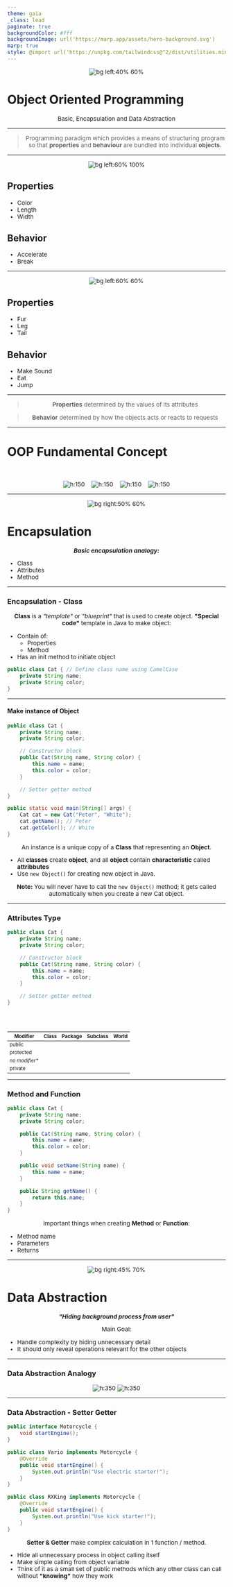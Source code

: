 ```yaml
---
theme: gaia
_class: lead
paginate: true
backgroundColor: #fff
backgroundImage: url('https://marp.app/assets/hero-background.svg')
marp: true
style: @import url('https://unpkg.com/tailwindcss@^2/dist/utilities.min.css'); @import 'https://maxcdn.bootstrapcdn.com/font-awesome/4.7.0/css/font-awesome.min.css';
---
```


![bg left:40% 60%](./../images/rawlabs-academy-logo.png)

# **Object Oriented Programming**

Basic, Encapsulation and Data Abstraction

---
<style scoped>
    p {
        text-align: center;
        font-size: 1.7rem;
    }
</style>
<!-- _class: lead -->
> Programming paradigm which provides a means of structuring program so that **properties** and **behaviour** are bundled into individual **objects**.

---
![bg left:60% 100%](../images/materi-java/oop/properties-behavior-car.png)
## Properties
- Color
- Length
- Width

## Behavior
- Accelerate
- Break

---
![bg left:60% 60%](../images/materi-java/oop/properties-behavior-cat.png)
## Properties
- Fur
- Leg
- Tail

## Behavior
- Make Sound
- Eat
- Jump

---
<style scoped>
    p {
        text-align: center;
        font-size: 1.7rem;
    }
</style>
<!-- _class: lead -->
> **Properties** determined by the values of its attributes

> **Behavior** determined by how the objects acts or reacts to requests

---
<!-- _class: lead -->
# OOP Fundamental Concept
<br>

![h:150](../images/materi-java/oop/encapsulation.png) &nbsp;&nbsp; ![h:150](../images/materi-java/oop/data-abstraction.png) &nbsp;&nbsp; ![h:150](../images/materi-java/oop/inheritance.png) &nbsp;&nbsp; ![h:150](../images/materi-java/oop/polymorphism.png)

---
![bg right:50% 60%](../images/materi-java/oop/encapsulation-detail.png)
# Encapsulation
***Basic encapsulation analogy:***
- Class
- Attributes
- Method

---
<style scoped>
    p {
        font-size: 0.85rem;
    }
    ul {
        font-size: 0.85rem;
    }
</style>
### Encapsulation - **Class**

**Class** is a *"template"*  or *"blueprint"* that is used to create object.
**"Special code"** template in Java to make object:
- Contain of:
    - Properties
    - Method
- Has an init method to initiate object

```java
public class Cat { // Define class name using CamelCase
    private String name;
    private String color;
}
```
---
<style scoped>
    p {
        font-size: 0.85rem;
    }
    ul {
        font-size: 0.85rem;
    }
</style>
#### Make instance of Object
<div class="grid grid-cols-2 gap-4">
<div>

```java
public class Cat {
    private String name;
    private String color;

    // Constructor block
    public Cat(String name, String color) {
        this.name = name;
        this.color = color;
    }

    // Setter getter method
}

public static void main(String[] args) {
    Cat cat = new Cat("Peter", "White");
    cat.getName(); // Peter
    cat.getColor(); // White
}
```
</div>
<div>

An instance is a unique copy of a **Class** that representing an **Object**.
- All **classes** create **object**, and all **object** contain **characteristic** called **attribbutes**
- Use `new Object()` for creating new object in Java.

**Note:** You will never have to call the `new Object()` method; it gets called automatically when you create a new Cat object.
</div>
</div>

---
<style scoped>
    table {
        font-size: 0.7rem;
    },
    .text-success {
        color: #28a745!important
    },
    .text-danger {
        color: #dc3545!important
    }
</style>
### Attributes Type
<div class="grid grid-cols-2 gap-4">
<div>

```java
public class Cat {
    private String name;
    private String color;

    // Constructor block
    public Cat(String name, String color) {
        this.name = name;
        this.color = color;
    }

    // Setter getter method
}
```
</div>
<div>
<br><br>

| Modifier | Class | Package | Subclass | World |
|------|:------:|:------:|:------:|:------:|
|public| <i class="fa fa-check text-success"></i> | <i class="fa fa-check text-success"></i> | <i class="fa fa-check text-success"></i> | <i class="fa fa-check text-success"></i> |
| protected | <i class="fa fa-check text-success"></i> | <i class="fa fa-check text-success"></i> | <i class="fa fa-check text-success"></i> | <i class="fa fa-times text-danger"></i> |
| *no&nbsp;modifier** | <i class="fa fa-check text-success"></i> | <i class="fa fa-check text-success"></i> | <i class="fa fa-times text-danger"></i> | <i class="fa fa-times text-danger"></i> |
| private | <i class="fa fa-check text-success"></i> | <i class="fa fa-times text-danger"></i> | <i class="fa fa-times text-danger"></i> | <i class="fa fa-times text-danger"></i> |
</div>
</div>

---
### Method and Function
<div class="grid grid-cols-2 gap-4">
<div>

```java
public class Cat {
    private String name;
    private String color;

    public Cat(String name, String color) {
        this.name = name;
        this.color = color;
    }

    public void setName(String name) {
        this.name = name;
    }

    public String getName() {
        return this.name;
    }
}
```
</div>
<div>

Important things when creating **Method** or **Function**:
- Method name
- Parameters
- Returns
</div>
</div>

---
![bg right:45% 70%](../images/materi-java/oop/data-abstraction.png)
# Data Abstraction
***"Hiding background process from user"***

Main Goal:
- Handle complexity by hiding unnecessary detail
- It should only reveal operations relevant for the other objects

---
### Data Abstraction **Analogy**
![h:350](../images/materi-java/oop/data-abstraction-analogy.png) ![h:350](../images/materi-java/oop/data-abstraction-analogy-1.png)

---
<style scoped>
    p {
        font-size: 0.85rem;
    }
    ul {
        font-size: 0.85rem;
    }
</style>
### Data Abstraction - **Setter Getter**
<div class="grid grid-cols-2 gap-4">
<div>

```java
public interface Motorcycle {
    void startEngine();
}

public class Vario implements Motorcycle {
    @Override
    public void startEngine() {
        System.out.println("Use electric starter!");
    }
}

public class RXKing implements Motorcycle {
    @Override
    public void startEngine() {
        System.out.println("Use kick starter!");
    }
}
```
</div>
<div>

**Setter & Getter** make complex calculation in 1 function / method.
- Hide all unnecessary process in object calling itself
- Make simple calling from object variable
- Think of it as a small set of public methods which any other class can call without **"knowing"** how they work
</div>
</div>